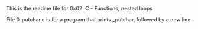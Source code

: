 This is the readme file for 0x02. C - Functions, nested loops

File 0-putchar.c is for a program that prints _putchar, followed by a new line.

